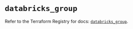 # `databricks_group`

Refer to the Terraform Registry for docs: [`databricks_group`](https://registry.terraform.io/providers/databricks/databricks/1.87.1/docs/resources/group).
